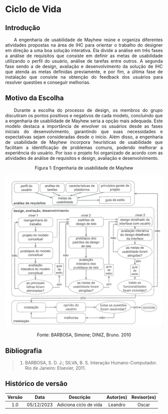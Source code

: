 # Ciclo de Vida

## Introdução

<p align="justify">&emsp;&emsp;A engenharia de usabilidade de Mayhew reúne e organiza diferentes atividades propostas na área de IHC para orientar o trabalho do designer em direção a uma boa solução interativa. Ela divide a análise em três fases a análise de requisitos que consiste em definir as metas de usabilidade utilizando o perfil do usuário, análise de tarefas entre outros. A segunda fase sendo a de design, avaliação e desenvolvimento da solução de IHC que atenda as metas definidas previamente, e por fim, a última fase de instalação que consiste na obtenção do feedback dos usuários para resolver questões e conseguir melhorias.</p>

## Motivo da Escolha

<p align="justify">&emsp;&emsp;Durante a escolha do processo de design, os membros do grupo discutiram os pontos positivos e negativos de cada modelo, concluindo que a engenharia de usabilidade de Mayhew seria a opção mais adequada. Este modelo destaca a importância de envolver os usuários desde as fases iniciais do desenvolvimento, garantindo que suas necessidades e expectativas sejam consideradas desde o início. Além disso, a engenharia de usabilidade de Mayhew incorpora heurísticas de usabilidade que facilitam a identificação de problemas comuns, podendo melhorar a experiência do usuário. Por isso o projeto foi organizado de acordo com as atividades de análise de requisitos e design, avaliação e desenvolvimento.</p>

<center> <figcaption>Figura 1: Engenharia de usabilidade de Mayhew </figcaption> 

![](../assets/ciclodemayhew.png)

 <figcaption>Fonte: BARBOSA, Simone; DINIZ, Bruno. 2010 </figcaption> </center>


## Bibliografia

> 1. BARBOSA, S. D. J.; SILVA, B. S. Interação Humano-Computador. Rio de Janeiro: Elsevier, 2011.</p>

## Histórico de versão
<center>

| Versão |    Data    |      Descrição       |  Autor(es) | Revisor(es) |
| :----: | :--------: | :------------------: | :-----: | :-----: |
|  1.0   | 05/12/2023 | Adiciona ciclo de vida| Leandro | Oscar |


</center>